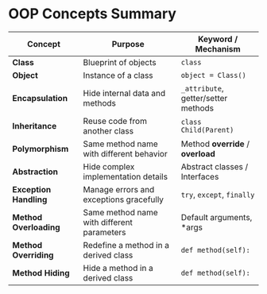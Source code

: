 # OOP Concepts Summary

| **Concept**     | **Purpose**                                   | **Keyword / Mechanism**            |
|-----------------|-----------------------------------------------|------------------------------------|
| **Class**       | Blueprint of objects                          | `class`                            |
| **Object**      | Instance of a class                           | `object = Class()`                  |
| **Encapsulation** | Hide internal data and methods               | `_attribute`, getter/setter methods |
| **Inheritance** | Reuse code from another class                 | `class Child(Parent)`               |
| **Polymorphism** | Same method name with different behavior      | Method **override** / **overload**  |
| **Abstraction**  | Hide complex implementation details            | Abstract classes / Interfaces       |
| **Exception Handling** | Manage errors and exceptions gracefully | `try`, `except`, `finally`         |
| **Method Overloading** | Same method name with different parameters | Default arguments, *args            |
| **Method Overriding**  | Redefine a method in a derived class      | `def method(self):`                |
| **Method Hiding**      | Hide a method in a derived class          | `def method(self):`                |
